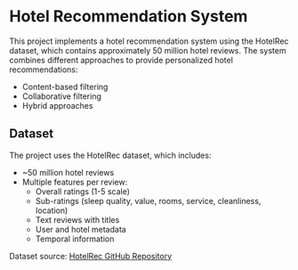 # Hotel Recommendation System

This project implements a hotel recommendation system using the HotelRec dataset, which contains approximately 50 million hotel reviews. The system combines different approaches to provide personalized hotel recommendations:
- Content-based filtering
- Collaborative filtering
- Hybrid approaches

## Dataset

The project uses the HotelRec dataset, which includes:
- ~50 million hotel reviews
- Multiple features per review:
  - Overall ratings (1-5 scale)
  - Sub-ratings (sleep quality, value, rooms, service, cleanliness, location)
  - Text reviews with titles
  - User and hotel metadata
  - Temporal information

Dataset source: [HotelRec GitHub Repository](https://github.com/Diego999/HotelRec)

